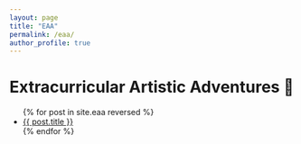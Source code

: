 ```yaml
---
layout: page
title: "EAA"
permalink: /eaa/
author_profile: true
---
```


# Extracurricular Artistic Adventures 🎨

<ul>
  {% for post in site.eaa reversed %}
    <li><a href="{{ post.url | relative_url }}">{{ post.title }}</a></li>
  {% endfor %}
</ul>
